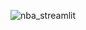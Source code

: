 ![nba_streamlit](https://user-images.githubusercontent.com/14072046/178108644-8d891e4f-fe42-471e-9e87-74b4f50b6da3.PNG)
